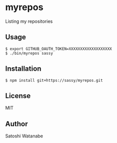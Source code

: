 # myrepos

Listing my repositories

## Usage

```
$ export GITHUB_OAUTH_TOKEN=XXXXXXXXXXXXXXXXXXX
$ ./bin/myrepos sassy
```

## Installation

```
$ npm install git+https://sassy/myrepos.git
```

## License

MIT

## Author

Satoshi Watanabe

